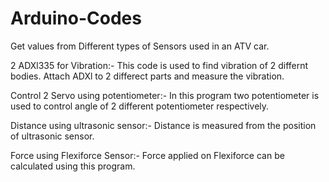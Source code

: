 # Arduino-Codes


Get values from Different types of Sensors used in an ATV car.

2 ADXl335 for Vibration:- This code is used to find vibration of 2 differnt bodies. Attach ADXl to 2 differect parts and measure the vibration.

Control 2 Servo using potentiometer:- In this program two potentiometer is used to control angle of 2 different potentiometer respectively.

Distance using ultrasonic sensor:- Distance is measured from the position of ultrasonic sensor.

Force using Flexiforce Sensor:- Force applied on Flexiforce can be calculated using this program.
